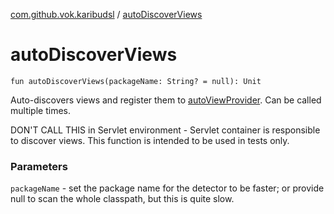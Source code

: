 [com.github.vok.karibudsl](index.md) / [autoDiscoverViews](.)

# autoDiscoverViews

`fun autoDiscoverViews(packageName: String? = null): Unit`

Auto-discovers views and register them to [autoViewProvider](auto-view-provider.md). Can be called multiple times.

DON'T CALL THIS in Servlet environment - Servlet container is responsible to discover views.
This function is intended to be used in tests only.

### Parameters

`packageName` - set the package name for the detector to be faster; or provide null to scan the whole classpath, but this is quite slow.